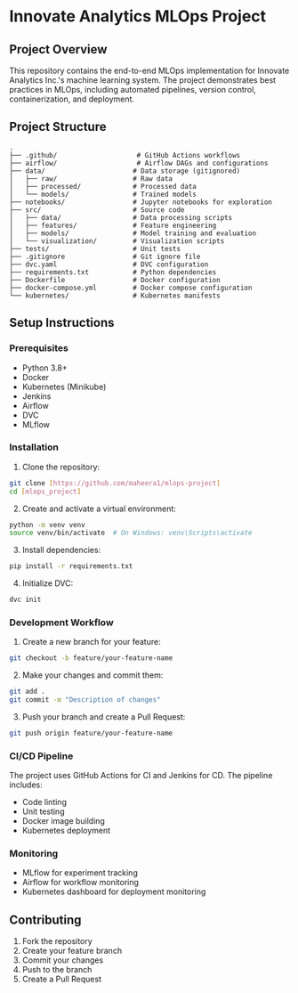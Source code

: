 # Innovate Analytics MLOps Project

## Project Overview
This repository contains the end-to-end MLOps implementation for Innovate Analytics Inc.'s machine learning system. The project demonstrates best practices in MLOps, including automated pipelines, version control, containerization, and deployment.

## Project Structure
```
.
├── .github/                    # GitHub Actions workflows
├── airflow/                    # Airflow DAGs and configurations
├── data/                      # Data storage (gitignored)
│   ├── raw/                   # Raw data
│   ├── processed/             # Processed data
│   └── models/                # Trained models
├── notebooks/                 # Jupyter notebooks for exploration
├── src/                       # Source code
│   ├── data/                  # Data processing scripts
│   ├── features/              # Feature engineering
│   ├── models/                # Model training and evaluation
│   └── visualization/         # Visualization scripts
├── tests/                     # Unit tests
├── .gitignore                 # Git ignore file
├── dvc.yaml                   # DVC configuration
├── requirements.txt           # Python dependencies
├── Dockerfile                 # Docker configuration
├── docker-compose.yml         # Docker compose configuration
└── kubernetes/                # Kubernetes manifests
```

## Setup Instructions

### Prerequisites
- Python 3.8+
- Docker
- Kubernetes (Minikube)
- Jenkins
- Airflow
- DVC
- MLflow

### Installation
1. Clone the repository:
```bash
git clone [https://github.com/maheera1/mlops-project]
cd [mlops_project]
```

2. Create and activate a virtual environment:
```bash
python -m venv venv
source venv/bin/activate  # On Windows: venv\Scripts\activate
```

3. Install dependencies:
```bash
pip install -r requirements.txt
```

4. Initialize DVC:
```bash
dvc init
```

### Development Workflow
1. Create a new branch for your feature:
```bash
git checkout -b feature/your-feature-name
```

2. Make your changes and commit them:
```bash
git add .
git commit -m "Description of changes"
```

3. Push your branch and create a Pull Request:
```bash
git push origin feature/your-feature-name
```

### CI/CD Pipeline
The project uses GitHub Actions for CI and Jenkins for CD. The pipeline includes:
- Code linting
- Unit testing
- Docker image building
- Kubernetes deployment

### Monitoring
- MLflow for experiment tracking
- Airflow for workflow monitoring
- Kubernetes dashboard for deployment monitoring

## Contributing
1. Fork the repository
2. Create your feature branch
3. Commit your changes
4. Push to the branch
5. Create a Pull Request
